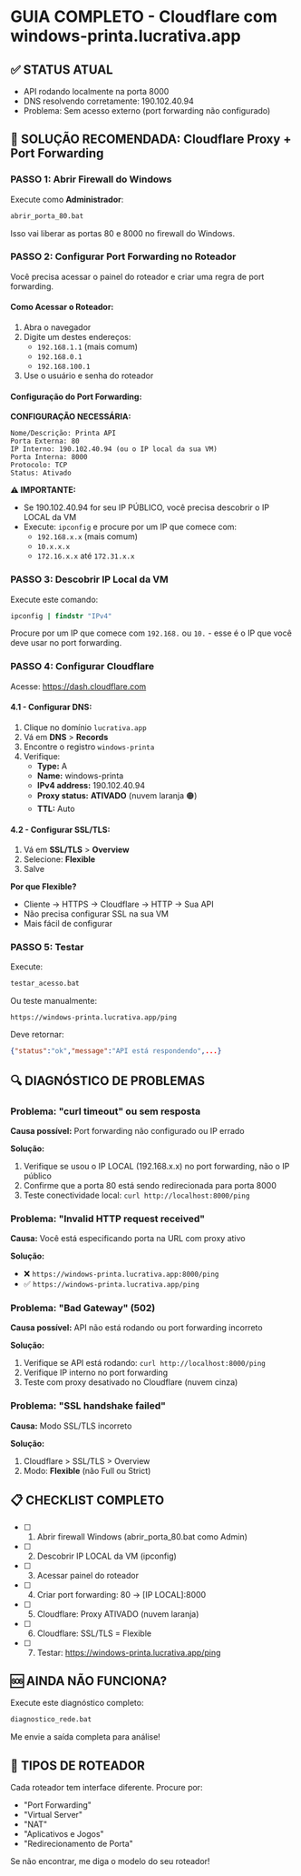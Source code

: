 # GUIA COMPLETO - Cloudflare com windows-printa.lucrativa.app

## ✅ STATUS ATUAL
- API rodando localmente na porta 8000
- DNS resolvendo corretamente: 190.102.40.94
- Problema: Sem acesso externo (port forwarding não configurado)

## 🎯 SOLUÇÃO RECOMENDADA: Cloudflare Proxy + Port Forwarding

### PASSO 1: Abrir Firewall do Windows

Execute como **Administrador**:
```cmd
abrir_porta_80.bat
```

Isso vai liberar as portas 80 e 8000 no firewall do Windows.

### PASSO 2: Configurar Port Forwarding no Roteador

Você precisa acessar o painel do roteador e criar uma regra de port forwarding.

#### Como Acessar o Roteador:
1. Abra o navegador
2. Digite um destes endereços:
   - `192.168.1.1` (mais comum)
   - `192.168.0.1`
   - `192.168.100.1`
3. Use o usuário e senha do roteador

#### Configuração do Port Forwarding:

**CONFIGURAÇÃO NECESSÁRIA:**
```
Nome/Descrição: Printa API
Porta Externa: 80
IP Interno: 190.102.40.94 (ou o IP local da sua VM)
Porta Interna: 8000
Protocolo: TCP
Status: Ativado
```

**⚠️ IMPORTANTE:**
- Se 190.102.40.94 for seu IP PÚBLICO, você precisa descobrir o IP LOCAL da VM
- Execute: `ipconfig` e procure por um IP que comece com:
  - `192.168.x.x` (mais comum)
  - `10.x.x.x`
  - `172.16.x.x` até `172.31.x.x`

### PASSO 3: Descobrir IP Local da VM

Execute este comando:
```cmd
ipconfig | findstr "IPv4"
```

Procure por um IP que comece com `192.168.` ou `10.` - esse é o IP que você deve usar no port forwarding.

### PASSO 4: Configurar Cloudflare

Acesse: https://dash.cloudflare.com

#### 4.1 - Configurar DNS:
1. Clique no domínio `lucrativa.app`
2. Vá em **DNS** > **Records**
3. Encontre o registro `windows-printa`
4. Verifique:
   - **Type:** A
   - **Name:** windows-printa
   - **IPv4 address:** 190.102.40.94
   - **Proxy status:** **ATIVADO** (nuvem laranja 🟠)
   - **TTL:** Auto

#### 4.2 - Configurar SSL/TLS:
1. Vá em **SSL/TLS** > **Overview**
2. Selecione: **Flexible**
3. Salve

**Por que Flexible?**
- Cliente → HTTPS → Cloudflare → HTTP → Sua API
- Não precisa configurar SSL na sua VM
- Mais fácil de configurar

### PASSO 5: Testar

Execute:
```cmd
testar_acesso.bat
```

Ou teste manualmente:
```
https://windows-printa.lucrativa.app/ping
```

Deve retornar:
```json
{"status":"ok","message":"API está respondendo",...}
```

## 🔍 DIAGNÓSTICO DE PROBLEMAS

### Problema: "curl timeout" ou sem resposta

**Causa possível:** Port forwarding não configurado ou IP errado

**Solução:**
1. Verifique se usou o IP LOCAL (192.168.x.x) no port forwarding, não o IP público
2. Confirme que a porta 80 está sendo redirecionada para porta 8000
3. Teste conectividade local: `curl http://localhost:8000/ping`

### Problema: "Invalid HTTP request received"

**Causa:** Você está especificando porta na URL com proxy ativo

**Solução:**
- ❌ `https://windows-printa.lucrativa.app:8000/ping`
- ✅ `https://windows-printa.lucrativa.app/ping`

### Problema: "Bad Gateway" (502)

**Causa possível:** API não está rodando ou port forwarding incorreto

**Solução:**
1. Verifique se API está rodando: `curl http://localhost:8000/ping`
2. Verifique IP interno no port forwarding
3. Teste com proxy desativado no Cloudflare (nuvem cinza)

### Problema: "SSL handshake failed"

**Causa:** Modo SSL/TLS incorreto

**Solução:**
1. Cloudflare > SSL/TLS > Overview
2. Modo: **Flexible** (não Full ou Strict)

## 📋 CHECKLIST COMPLETO

- [ ] 1. Abrir firewall Windows (abrir_porta_80.bat como Admin)
- [ ] 2. Descobrir IP LOCAL da VM (ipconfig)
- [ ] 3. Acessar painel do roteador
- [ ] 4. Criar port forwarding: 80 → [IP LOCAL]:8000
- [ ] 5. Cloudflare: Proxy ATIVADO (nuvem laranja)
- [ ] 6. Cloudflare: SSL/TLS = Flexible
- [ ] 7. Testar: https://windows-printa.lucrativa.app/ping

## 🆘 AINDA NÃO FUNCIONA?

Execute este diagnóstico completo:
```cmd
diagnostico_rede.bat
```

Me envie a saída completa para análise!

## 📱 TIPOS DE ROTEADOR

Cada roteador tem interface diferente. Procure por:
- "Port Forwarding"
- "Virtual Server"
- "NAT"
- "Aplicativos e Jogos"
- "Redirecionamento de Porta"

Se não encontrar, me diga o modelo do seu roteador!
